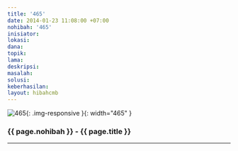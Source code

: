 ```yaml
---
title: '465'
date: 2014-01-23 11:08:00 +07:00
nohibah: '465'
inisiator:
lokasi:
dana:
topik:
lama:
deskripsi:
masalah:
solusi:
keberhasilan:
layout: hibahcmb
---
```


![465](/static/img/hibahcmb/465.png){: .img-responsive }{: width="465" }

### {{ page.nohibah }} - {{ page.title }}

---
